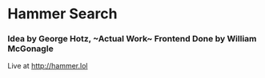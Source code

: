 # Hammer Search
### Idea by George Hotz, ~Actual Work~ Frontend Done by William McGonagle

Live at http://hammer.lol
